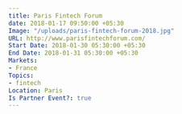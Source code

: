 ```yaml
---
title: Paris Fintech Forum
date: 2018-01-17 09:50:00 +05:30
Image: "/uploads/paris-fintech-forum-2018.jpg"
URL: http://www.parisfintechforum.com/
Start Date: 2018-01-30 05:30:00 +05:30
End Date: 2018-01-31 05:30:00 +05:30
Markets:
- France
Topics:
- fintech
Location: Paris
Is Partner Event?: true
---
```


